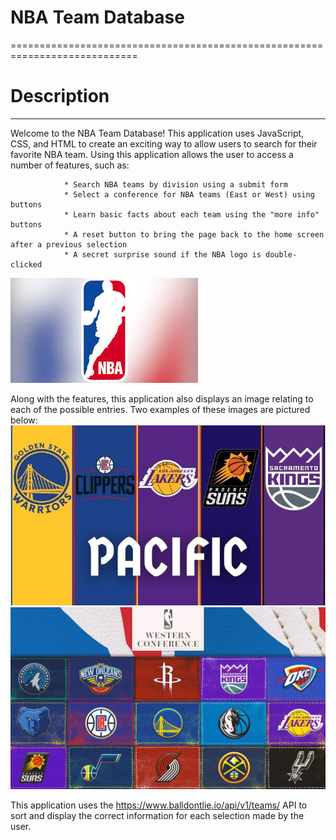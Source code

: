 # NBA Team Database #
============================================================================

# Description
----------------------------------------------------------------------------
 Welcome to the NBA Team Database! This application uses JavaScript, CSS, and HTML to create an exciting way to allow users to search for their favorite NBA team. Using this application allows the user to access a number of features, such as:
                
                * Search NBA teams by division using a submit form
                * Select a conference for NBA teams (East or West) using buttons
                * Learn basic facts about each team using the "more info" buttons
                * A reset button to bring the page back to the home screen after a previous selection
                * A secret surprise sound if the NBA logo is double-clicked

![Alt text](Media/NBA.jpeg "Double Click Here on the application!!")

Along with the features, this application also displays an image relating to each of the possible entries. Two examples of these images are pictured below:
![Alt text](Media/PacificNBA.png "Pacific division related the submission of 'Pacific' into the submit form")
![Alt text](Media/WesternNBA.webp "Western conference image relating to the western conference button applied")


This application uses the https://www.balldontlie.io/api/v1/teams/ API to sort and display the correct information for each selection made by the user.



